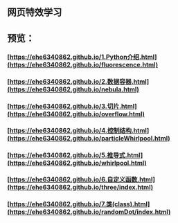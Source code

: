## 网页特效学习
## 预览：

#### [https://ehe6340862.github.io/1.Python介绍.html](https://ehe6340862.github.io/fluorescence.html)
#### [https://ehe6340862.github.io/2.数据容器.html](https://ehe6340862.github.io/nebula.html)
#### [https://ehe6340862.github.io/3.切片.html](https://ehe6340862.github.io/overflow.html)
#### [https://ehe6340862.github.io/4.控制结构.html](https://ehe6340862.github.io/particleWhirlpool.html)
#### [https://ehe6340862.github.io/5.推导式.html](https://ehe6340862.github.io/whirlpool.html)
#### [https://ehe6340862.github.io/6.自定义函数.html](https://ehe6340862.github.io/three/index.html)
#### [https://ehe6340862.github.io/7.类(class).html](https://ehe6340862.github.io/randomDot/index.html)
